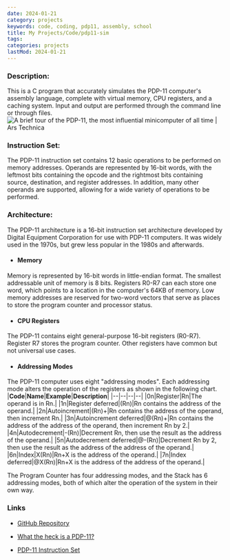 ```yaml
---
date: 2024-01-21
category: projects
keywords: code, coding, pdp11, assembly, school
title: My Projects/Code/pdp11-sim
tags:
categories: projects
lastMod: 2024-01-21
---
```

### Description:
This is a C program that accurately simulates the PDP-11 computer's assembly language, complete with virtual memory, CPU registers, and a caching system. Input and output are performed through the command line or through files.
![A brief tour of the PDP-11, the most influential minicomputer of all time |  Ars Technica](https://cdn.arstechnica.net/wp-content/uploads/2013/10/unix-creators.jpg)

### Instruction Set:
The PDP-11 instruction set contains 12 basic operations to be performed on memory addresses. Operands are represented by 16-bit words, with the leftmost bits containing the opcode and the rightmost bits containing source, destination, and register addresses. In addition, many other operands are supported, allowing for a wide variety of operations to be performed.

### Architecture:
The PDP-11 architecture is a 16-bit instruction set architecture developed by Digital Equipment Corporation for use with PDP-11 computers. It was widely used in the 1970s, but grew less popular in the 1980s and afterwards.

  + #### Memory
Memory is represented by 16-bit words in little-endian format. The smallest addressable unit of memory is 8 bits. Registers R0-R7 can each store one word, which points to a location in the computer's 64KB of memory. Low memory addresses are reserved for two-word vectors that serve as places to store the program counter and processor status.

  + #### CPU Registers
The PDP-11 contains eight general-purpose 16-bit registers (R0-R7). Register R7 stores the program counter. Other registers have common but not universal use cases.

  + #### Addressing Modes
The PDP-11 computer uses eight "addressing modes". Each addressing mode alters the operation of the registers as shown in the following chart.
|**Code**|**Name**|**Example**|**Description**|
|--|--|--|--|
|0n|Register|Rn|The operand is in Rn.|
|1n|Register deferred|(Rn)|Rn contains the address of the operand.|
|2n|Autoincrement|(Rn)+|Rn contains the address of the operand, then increment Rn.|
|3n|Autoincrement deferred|@(Rn)+|Rn contains the address of the address of the operand, then increment Rn by 2.|
|4n|Autodecrement|-(Rn)|Decrement Rn, then use the result as the address of the operand.|
|5n|Autodecrement deferred|@-(Rn)|Decrement Rn by 2, then use the result as the address of the address of the operand.|
|6n|Index|X(Rn)|Rn+X is the address of the operand.|
|7n|Index deferred|@X(Rn)|Rn+X is the address of the address of the operand.|

The Program Counter has four addressing modes, and the Stack has 6 addressing modes, both of which alter the operation of the system in their own way.

### Links

  + [GitHub Repository](https://github.com/tealblu/pdp11-sim)

  + [What the heck is a PDP-11?](https://en.wikipedia.org/wiki/PDP-11)

  + [PDP-11 Instruction Set](https://www.teach.cs.toronto.edu/~ajr/258/pdp11.pdf)
